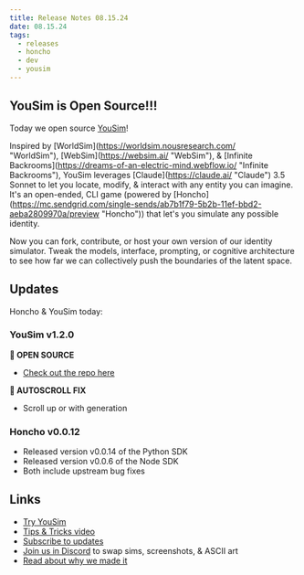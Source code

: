 ```yaml
---
title: Release Notes 08.15.24
date: 08.15.24
tags:
  - releases
  - honcho
  - dev
  - yousim
---
```

## YouSim is Open Source!!!

Today we open source [YouSim](https://yousim.ai/)!

Inspired by [WorldSim](https://worldsim.nousresearch.com/ "<span style="font-size: 14px;">WorldSim</span>"), [WebSim](https://websim.ai/ "<span style="font-size: 14px;">WebSim</span>"), & [Infinite Backrooms](https://dreams-of-an-electric-mind.webflow.io/ "<span style="font-size: 14px;">Infinite Backrooms</span>"), YouSim leverages [Claude](https://claude.ai/ "<span style="font-size: 14px;">Claude</span>") 3.5 Sonnet to let you locate, modify, & interact with any entity you can imagine. It's an open-ended, CLI game (powered by [Honcho](https://mc.sendgrid.com/single-sends/ab7b1f79-5b2b-11ef-bbd2-aeba2809970a/preview "<span data-offset-key="2gija-1-0" style="box-sizing: border-box; padding: 0px; margin: 0px; font-style: inherit; font-variant: inherit; font-weight: inherit; font-stretch: inherit; line-height: inherit; font-family: inherit; font-optical-sizing: inherit; font-size-adjust: inherit; font-kerning: inherit; font-feature-settings: inherit; font-variation-settings: inherit; font-size: 14px; vertical-align: baseline; border: 0px;"><span data-text="true" style="box-sizing: border-box; padding: 0px; margin: 0px; font-style: inherit; font-variant: inherit; font-weight: inherit; font-stretch: inherit; line-height: inherit; font-family: inherit; font-optical-sizing: inherit; font-size-adjust: inherit; font-kerning: inherit; font-feature-settings: inherit; font-variation-settings: inherit; font-size: 14px; vertical-align: baseline; border: 0px;">Honcho</span></span>")) that let's you simulate any possible identity.

Now you can fork, contribute, or host your own version of our identity simulator. Tweak the models, interface, prompting, or cognitive architecture to see how far we can collectively push the boundaries of the latent space.

## Updates
Honcho & YouSim today:
### YouSim v1.2.0
**💾 OPEN SOURCE**
- [Check out the repo here](https://github.com/plastic-labs/yousim)

**🔧 AUTOSCROLL FIX**
- Scroll up or with generation

### Honcho v0.0.12
- Released version v0.0.14 of the Python SDK 
- Released version v0.0.6 of the Node SDK 
- Both include upstream bug fixes

## Links
- [Try YouSim](https://yousim.ai/)
- [Tips & Tricks video](https://www.loom.com/share/b2fe578b183b400b88845656d7ceb232?sid=59c562ae-00e8-483c-82a9-7218b61f93e8)
- [Subscribe to updates](https://plasticlabs.typeform.com/yousimupdates)
- [Join us in Discord](https://discord.gg/plasticlabs) to swap sims, screenshots, & ASCII art
- [Read about why we made it](https://blog.plasticlabs.ai/blog/YouSim;-Explore-The-Multiverse-of-Identity)
